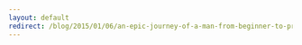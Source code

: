 ```yaml
---
layout: default
redirect: /blog/2015/01/06/an-epic-journey-of-a-man-from-beginner-to-pro-in-game-programming
---
```

